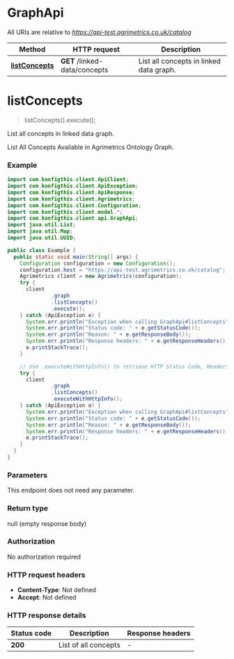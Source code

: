 # GraphApi

All URIs are relative to *https://api-test.agrimetrics.co.uk/catalog*

| Method | HTTP request | Description |
|------------- | ------------- | -------------|
| [**listConcepts**](GraphApi.md#listConcepts) | **GET** /linked-data/concepts | List all concepts in linked data graph. |


<a name="listConcepts"></a>
# **listConcepts**
> listConcepts().execute();

List all concepts in linked data graph.

List All Concepts Available in Agrimetrics Ontology Graph.

### Example
```java
import com.konfigthis.client.ApiClient;
import com.konfigthis.client.ApiException;
import com.konfigthis.client.ApiResponse;
import com.konfigthis.client.Agrimetrics;
import com.konfigthis.client.Configuration;
import com.konfigthis.client.model.*;
import com.konfigthis.client.api.GraphApi;
import java.util.List;
import java.util.Map;
import java.util.UUID;

public class Example {
  public static void main(String[] args) {
    Configuration configuration = new Configuration();
    configuration.host = "https://api-test.agrimetrics.co.uk/catalog";
    Agrimetrics client = new Agrimetrics(configuration);
    try {
      client
              .graph
              .listConcepts()
              .execute();
    } catch (ApiException e) {
      System.err.println("Exception when calling GraphApi#listConcepts");
      System.err.println("Status code: " + e.getStatusCode());
      System.err.println("Reason: " + e.getResponseBody());
      System.err.println("Response headers: " + e.getResponseHeaders());
      e.printStackTrace();
    }

    // Use .executeWithHttpInfo() to retrieve HTTP Status Code, Headers and Request
    try {
      client
              .graph
              .listConcepts()
              .executeWithHttpInfo();
    } catch (ApiException e) {
      System.err.println("Exception when calling GraphApi#listConcepts");
      System.err.println("Status code: " + e.getStatusCode());
      System.err.println("Reason: " + e.getResponseBody());
      System.err.println("Response headers: " + e.getResponseHeaders());
      e.printStackTrace();
    }
  }
}

```

### Parameters
This endpoint does not need any parameter.

### Return type

null (empty response body)

### Authorization

No authorization required

### HTTP request headers

 - **Content-Type**: Not defined
 - **Accept**: Not defined

### HTTP response details
| Status code | Description | Response headers |
|-------------|-------------|------------------|
| **200** | List of all concepts |  -  |

